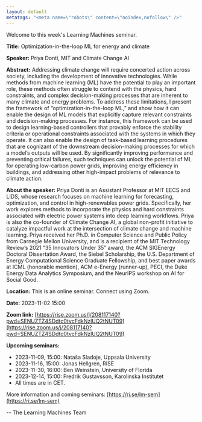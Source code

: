```yaml
---
layout: default
metatags: "<meta name=\"robots\" content=\"noindex,nofollow\" />"
---
```

Welcome to this week's Learning Machines seminar.

**Title:** Optimization-in-the-loop ML for energy and climate

**Speaker:** Priya Donti, MIT and Climate Change AI

**Abstract:** Addressing climate change will require concerted action across society, including the development of innovative technologies. While methods from machine learning (ML) have the potential to play an important role, these methods often struggle to contend with the physics, hard constraints, and complex decision-making processes that are inherent to many climate and energy problems. To address these limitations, I present the framework of “optimization-in-the-loop ML,” and show how it can enable the design of ML models that explicitly capture relevant constraints and decision-making processes. For instance, this framework can be used to design learning-based controllers that provably enforce the stability criteria or operational constraints associated with the systems in which they operate. It can also enable the design of task-based learning procedures that are cognizant of the downstream decision-making processes for which a model’s outputs will be used. By significantly improving performance and preventing critical failures, such techniques can unlock the potential of ML for operating low-carbon power grids, improving energy efficiency in buildings, and addressing other high-impact problems of relevance to climate action.

**About the speaker:** Priya Donti is an Assistant Professor at MIT EECS and LIDS, whose research focuses on machine learning for forecasting, optimization, and control in high-renewables power grids. Specifically, her work explores methods to incorporate the physics and hard constraints associated with electric power systems into deep learning workflows. Priya is also the co-founder of Climate Change AI, a global non-profit initiative to catalyze impactful work at the intersection of climate change and machine learning. Priya received her Ph.D. in Computer Science and Public Policy from Carnegie Mellon University, and is a recipient of the MIT Technology Review’s 2021 “35 Innovators Under 35” award, the ACM SIGEnergy Doctoral Dissertation Award, the Siebel Scholarship, the U.S. Department of Energy Computational Science Graduate Fellowship, and best paper awards at ICML (honorable mention), ACM e-Energy (runner-up), PECI, the Duke Energy Data Analytics Symposium, and the NeurIPS workshop on AI for Social Good.

**Location:** This is an online seminar. Connect using Zoom.

**Date:** 2023-11-02 15:00

**Zoom link:** [https://rise.zoom.us/j/208117140?pwd=SENUZTZ4SDdtc0tvcFdkNzlUQ2tNUT09](https://rise.zoom.us/j/208117140?pwd=SENUZTZ4SDdtc0tvcFdkNzlUQ2tNUT09)

**Upcoming seminars:**

* 2023-11-09, 15:00: Nataša Sladoje, Uppsala University
* 2023-11-16, 15:00: Jonas Hellgren, RISE
* 2023-11-30, 16:00: Ben Weinstein, University of Florida
* 2023-12-14, 15:00: Fredrik Gustavsson, Karolinska Institutet
* All times are in CET.

More information and coming seminars: [https://ri.se/lm-sem](https://ri.se/lm-sem)

-- The Learning Machines Team

